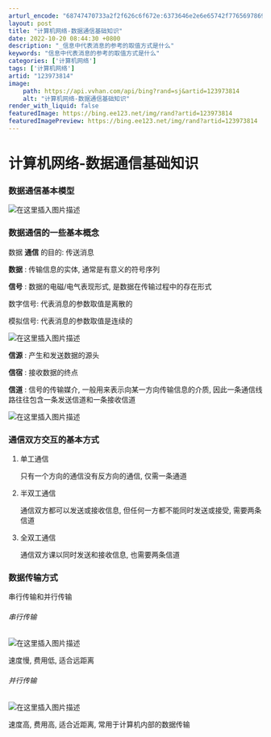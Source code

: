 ```yaml
---
arturl_encode: "68747470733a2f2f626c6f672e:6373646e2e6e65742f77656978696e5f34363434313432352f:61727469636c652f64657461696c732f313233393733383134"
layout: post
title: "计算机网络-数据通信基础知识"
date: 2022-10-20 08:44:30 +0800
description: "_信息中代表消息的参考的取值方式是什么"
keywords: "信息中代表消息的参考的取值方式是什么"
categories: ['计算机网络']
tags: ['计算机网络']
artid: "123973814"
image:
    path: https://api.vvhan.com/api/bing?rand=sj&artid=123973814
    alt: "计算机网络-数据通信基础知识"
render_with_liquid: false
featuredImage: https://bing.ee123.net/img/rand?artid=123973814
featuredImagePreview: https://bing.ee123.net/img/rand?artid=123973814
---
```


# 计算机网络-数据通信基础知识

### 数据通信基本模型

![在这里插入图片描述](https://i-blog.csdnimg.cn/blog_migrate/95a72f4ca91a1706638017228e596206.png)

### 数据通信的一些基本概念

数据
**通信**
的目的: 传送消息

**数据**
: 传输信息的实体, 通常是有意义的符号序列

**信号**
: 数据的电磁/电气表现形式, 是数据在传输过程中的存在形式
  
数字信号: 代表消息的参数取值是离散的
  
模拟信号: 代表消息的参数取值是连续的
  
![在这里插入图片描述](https://i-blog.csdnimg.cn/blog_migrate/ea0ef6a56200cbb36c6bf758f75a6b2a.png)
  
**信源**
: 产生和发送数据的源头
  
**信宿**
: 接收数据的终点
  
**信道**
: 信号的传输媒介, 一般用来表示向某一方向传输信息的介质, 因此一条通信线路往往包含一条发送信道和一条接收信道

![在这里插入图片描述](https://i-blog.csdnimg.cn/blog_migrate/b0bdb9a9e851b4991ad34cb0738d0262.png)

### 通信双方交互的基本方式

1. 单工通信
     
   只有一个方向的通信没有反方向的通信, 仅需一条通道
2. 半双工通信
     
   通信双方都可以发送或接收信息, 但任何一方都不能同时发送或接受, 需要两条信道
3. 全双工通信
     
   通信双方课以同时发送和接收信息, 也需要两条信道

### 数据传输方式

串行传输和并行传输

###### 串行传输

![在这里插入图片描述](https://i-blog.csdnimg.cn/blog_migrate/fff527866eb18374e479472c37d17a95.png)
  
速度慢, 费用低, 适合远距离

###### 并行传输

![在这里插入图片描述](https://i-blog.csdnimg.cn/blog_migrate/1076e07964d9a7e94260472ba60a5fd6.png)
  
速度高, 费用高, 适合近距离, 常用于计算机内部的数据传输